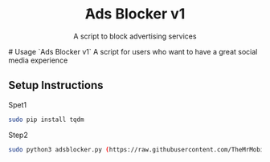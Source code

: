 <h1 align="center"/>َAds Blocker v1</h1>
<p align="center">
    A script to block advertising services
</p>
# Usage
`Ads Blocker v1`
A script for users who want to have a great social media experience

## Setup Instructions

Spet1
```bash
sudo pip install tqdm
```
Step2 
```bash
sudo python3 adsblocker.py (https://raw.githubusercontent.com/TheMrMobin/AdsBlocker/main/adsblocker.py)
```
